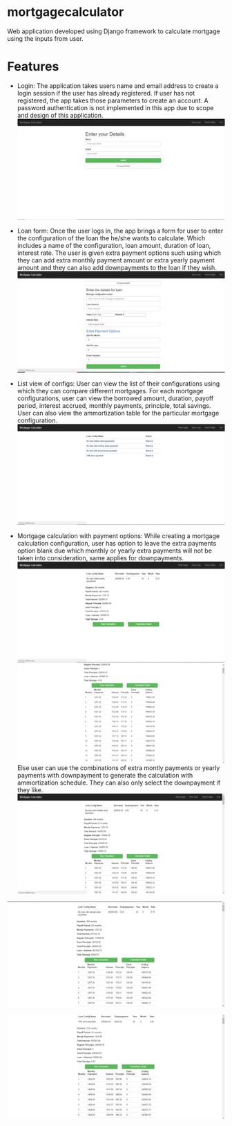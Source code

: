 # mortgagecalculator
Web application developed using Django framework to calculate mortgage using the inputs from user.

# Features
* Login:
The application takes users name and email address to create a login session if the user has already registered. If user has not registered, the app takes those parameters to create an account. A password authentication is not implemented in this app due to scope and design of this application.
![alt text](https://github.com/nirazgupta/mortgagecalculator/blob/master/project_images/Login.PNG)

* Loan form:
Once the user logs in, the app brings a form for user to enter the configuration of the loan the he/she wants to calculate. Which includes a name of the configuration, loan amount, duration of loan, interest rate. The user is given extra payment options such using which they can add extra monthly payment amount or extra yearly payment amount and they can also add downpayments to the loan if they wish.  
![alt text](https://github.com/nirazgupta/mortgagecalculator/blob/master/project_images/loan_form.PNG)

* List view of configs:
User can view the list of their configurations using which they can compare different mortgages. For each mortgage configurations, user can view the borrowed amount, duration, payoff period, interest accrued, monthly payments, principle, total savings. User can also view the ammortization table for the particular mortgage configuration.
![alt text](https://github.com/nirazgupta/mortgagecalculator/blob/master/project_images/loanConfList.PNG)

* Mortgage calculation with payment options:
While creating a mortgage calculation configuration, user has option to leave the extra payments option blank due which monthly or yearly extra payments will not be taken into consideration, same applies for downpayments. 
![alt text](https://github.com/nirazgupta/mortgagecalculator/blob/master/project_images/withoutEP.PNG)
![alt text](https://github.com/nirazgupta/mortgagecalculator/blob/master/project_images/withoutEP2.PNG)
Else user can use the combinations of extra montly payments or yearly payments with downpayment to generate the calculation with ammortization schedule. They can also only select the downpayment if they like.
![alt text](https://github.com/nirazgupta/mortgagecalculator/blob/master/project_images/withMonthlyEp.PNG)


![alt text](https://github.com/nirazgupta/mortgagecalculator/blob/master/project_images/withAnnualEP.PNG)


![alt text](https://github.com/nirazgupta/mortgagecalculator/blob/master/project_images/withDownPayment.PNG)
